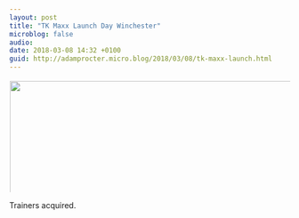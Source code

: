 ```yaml
---
layout: post
title: "TK Maxx Launch Day Winchester"
microblog: false
audio: 
date: 2018-03-08 14:32 +0100
guid: http://adamprocter.micro.blog/2018/03/08/tk-maxx-launch.html
---
```




<a href="http://discursive.adamprocter.co.uk/uploads/2018/c216df413c.jpg"><img src="http://discursive.adamprocter.co.uk/uploads/2018/c216df413c.jpg" width="0" height="0" style="display: inline-block; max-height: 200px; width: auto; padding: 1px;" class="sunlit_image" /></a><a href="http://discursive.adamprocter.co.uk/uploads/2018/35dc96005d.jpg"><img src="http://discursive.adamprocter.co.uk/uploads/2018/35dc96005d.jpg" width="450" height="600" style="display: inline-block; max-height: 200px; width: auto; padding: 1px;" class="sunlit_image" /></a>

Trainers acquired. 




